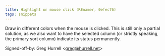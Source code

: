 ```yaml
---
title: Highlight on mouse click (REnamer, 0efec76)
tags: snippets
---
```


Draw in different colors when the mouse is clicked. This is still only a partial solution, as we also want to have the selected column (or strictly speaking, the primary sort column) indicate its status permanently.

Signed-off-by: Greg Hurrell &lt;greg@hurrell.net&gt;
